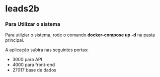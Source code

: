 # leads2b

### Para Utilizar o sistema

Para utilziar o sistema, rode o comando <strong>docker-compose up -d</strong> na pasta principal.

A aplicação subira nas seguintes portas:
 - 3000 para API
 - 4000 para front-end
 - 27017 base de dados
 
